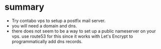 # summary

- Try contabo vps to setup a postfix mail server.
- you will need a domain and dns.
- there does not seem to be a way to set up a public nameserver on your vps. use route53 for this since it works with Let's Encrypt to programmatically add dns records.
